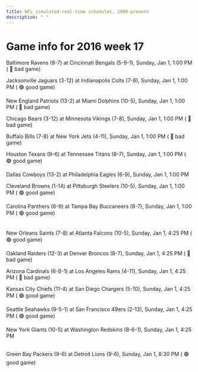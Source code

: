 ```yaml
---
title: NFL simulated-real-time schedules, 2009-present
description: " "
---
```


# Game info for 2016 week 17

Baltimore Ravens (8-7) at Cincinnati Bengals (5-9-1), Sunday, Jan 1, 1:00 PM (	:red_circle: bad game)

Jacksonville Jaguars (3-12) at Indianapolis Colts (7-8), Sunday, Jan 1, 1:00 PM (	:green_circle: good game)

New England Patriots (13-2) at Miami Dolphins (10-5), Sunday, Jan 1, 1:00 PM (	:red_circle: bad game)

Chicago Bears (3-12) at Minnesota Vikings (7-8), Sunday, Jan 1, 1:00 PM (	:red_circle: bad game)

Buffalo Bills (7-8) at New York Jets (4-11), Sunday, Jan 1, 1:00 PM (	:red_circle: bad game)

Houston Texans (9-6) at Tennessee Titans (8-7), Sunday, Jan 1, 1:00 PM (	:green_circle: good game)

Dallas Cowboys (13-2) at Philadelphia Eagles (6-9), Sunday, Jan 1, 1:00 PM

Cleveland Browns (1-14) at Pittsburgh Steelers (10-5), Sunday, Jan 1, 1:00 PM (	:green_circle: good game)

Carolina Panthers (6-9) at Tampa Bay Buccaneers (8-7), Sunday, Jan 1, 1:00 PM (	:green_circle: good game)

<br/>New Orleans Saints (7-8) at Atlanta Falcons (10-5), Sunday, Jan 1, 4:25 PM (	:green_circle: good game)

Oakland Raiders (12-3) at Denver Broncos (8-7), Sunday, Jan 1, 4:25 PM (	:red_circle: bad game)

Arizona Cardinals (6-8-1) at Los Angeles Rams (4-11), Sunday, Jan 1, 4:25 PM (	:red_circle: bad game)

Kansas City Chiefs (11-4) at San Diego Chargers (5-10), Sunday, Jan 1, 4:25 PM (	:green_circle: good game)

Seattle Seahawks (9-5-1) at San Francisco 49ers (2-13), Sunday, Jan 1, 4:25 PM (	:green_circle: good game)

New York Giants (10-5) at Washington Redskins (8-6-1), Sunday, Jan 1, 4:25 PM

<br/>Green Bay Packers (9-6) at Detroit Lions (9-6), Sunday, Jan 1, 8:30 PM (	:green_circle: good game)

